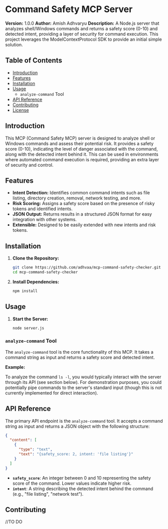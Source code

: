 # Command Safety MCP Server

**Version:** 1.0.0
**Author:** Amish Adhvaryu
**Description:** A Node.js server that analyzes shell/Windows commands and returns a safety score (0-10) and detected intent, providing a layer of security for command execution. This project leverages the ModelContextProtocol SDK to provide an initial simple solution.

## Table of Contents

*   [Introduction](#introduction)
*   [Features](#features)
*   [Installation](#installation)
*   [Usage](#usage)
    *   `analyze-command` Tool
*   [API Reference](#api-reference)
*   [Contributing](#contributing)
*   [License](#license)

## Introduction

This MCP (Command Safety MCP) server is designed to analyze shell or Windows commands and assess their potential risk. It provides a safety score (0-10), indicating the level of danger associated with the command, along with the detected intent behind it. This can be used in environments where automated command execution is required, providing an extra layer of security and control.

## Features

*   **Intent Detection:** Identifies common command intents such as file listing, directory creation, removal, network testing, and more.
*   **Risk Scoring:** Assigns a safety score based on the presence of risky tokens and identified intents.
*   **JSON Output:** Returns results in a structured JSON format for easy integration with other systems.
*   **Extensible:** Designed to be easily extended with new intents and risk tokens.

## Installation

1.  **Clone the Repository:**
    ```bash
    git clone https://github.com/adhvaa/mcp-command-safety-checker.git
    cd mcp-command-safety-checker
    ```

2.  **Install Dependencies:**
    ```bash
    npm install
    ```

## Usage

1.  **Start the Server:**
    ```bash
    node server.js
    ```

### `analyze-command` Tool

The `analyze-command` tool is the core functionality of this MCP. It takes a command string as input and returns a safety score and detected intent.

**Example:**

To analyze the command `ls -l`, you would typically interact with the server through its API (see section below).  For demonstration purposes, you could potentially pipe commands to the server's standard input (though this is not currently implemented for direct interaction).

## API Reference

The primary API endpoint is the `analyze-command` tool. It accepts a command string as input and returns a JSON object with the following structure:

```json
{
  "content": [
    {
      "type": "text",
      "text": "{safety_score: 2, intent: 'file listing'}"
    }
  ]
}
```

*   **`safety_score`**: An integer between 0 and 10 representing the safety score of the command. Lower values indicate higher risk.
*   **`intent`**: A string describing the detected intent behind the command (e.g., "file listing", "network test").

## Contributing
//TO DO
